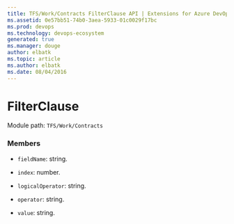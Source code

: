 ```yaml
---
title: TFS/Work/Contracts FilterClause API | Extensions for Azure DevOps Services
ms.assetid: 0e57bb51-74b0-3aea-5933-01c0029f17bc
ms.prod: devops
ms.technology: devops-ecosystem
generated: true
ms.manager: douge
author: elbatk
ms.topic: article
ms.author: elbatk
ms.date: 08/04/2016
---
```


# FilterClause

Module path: `TFS/Work/Contracts`


### Members

* `fieldName`: string. 

* `index`: number. 

* `logicalOperator`: string. 

* `operator`: string. 

* `value`: string. 

